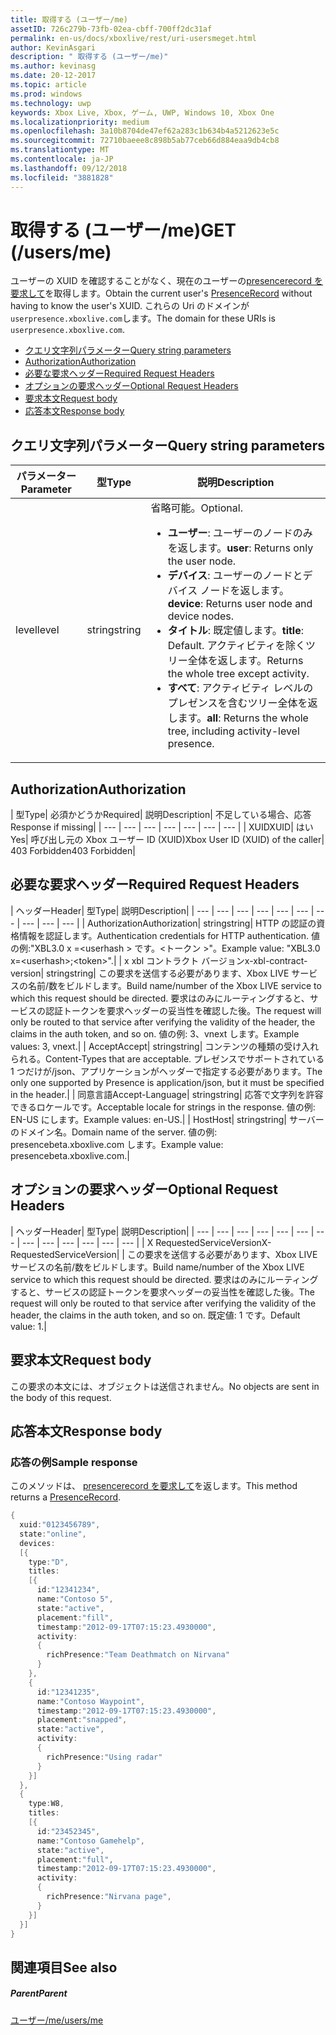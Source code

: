 ```yaml
---
title: 取得する (ユーザー/me)
assetID: 726c279b-73fb-02ea-cbff-700ff2dc31af
permalink: en-us/docs/xboxlive/rest/uri-usersmeget.html
author: KevinAsgari
description: " 取得する (ユーザー/me)"
ms.author: kevinasg
ms.date: 20-12-2017
ms.topic: article
ms.prod: windows
ms.technology: uwp
keywords: Xbox Live, Xbox, ゲーム, UWP, Windows 10, Xbox One
ms.localizationpriority: medium
ms.openlocfilehash: 3a10b8704de47ef62a283c1b634b4a5212623e5c
ms.sourcegitcommit: 72710baeee8c898b5ab77ceb66d884eaa9db4cb8
ms.translationtype: MT
ms.contentlocale: ja-JP
ms.lasthandoff: 09/12/2018
ms.locfileid: "3881828"
---
```

# <a name="get-usersme"></a><span data-ttu-id="f2ec1-104">取得する (ユーザー/me)</span><span class="sxs-lookup"><span data-stu-id="f2ec1-104">GET (/users/me)</span></span>
<span data-ttu-id="f2ec1-105">ユーザーの XUID を確認することがなく、現在のユーザーの[presencerecord を要求して](../../json/json-presencerecord.md)を取得します。</span><span class="sxs-lookup"><span data-stu-id="f2ec1-105">Obtain the current user's [PresenceRecord](../../json/json-presencerecord.md) without having to know the user's XUID.</span></span>
<span data-ttu-id="f2ec1-106">これらの Uri のドメインが`userpresence.xboxlive.com`します。</span><span class="sxs-lookup"><span data-stu-id="f2ec1-106">The domain for these URIs is `userpresence.xboxlive.com`.</span></span>

  * [<span data-ttu-id="f2ec1-107">クエリ文字列パラメーター</span><span class="sxs-lookup"><span data-stu-id="f2ec1-107">Query string parameters</span></span>](#ID4EZ)
  * [<span data-ttu-id="f2ec1-108">Authorization</span><span class="sxs-lookup"><span data-stu-id="f2ec1-108">Authorization</span></span>](#ID4EIC)
  * [<span data-ttu-id="f2ec1-109">必要な要求ヘッダー</span><span class="sxs-lookup"><span data-stu-id="f2ec1-109">Required Request Headers</span></span>](#ID4ELD)
  * [<span data-ttu-id="f2ec1-110">オプションの要求ヘッダー</span><span class="sxs-lookup"><span data-stu-id="f2ec1-110">Optional Request Headers</span></span>](#ID4EPF)
  * [<span data-ttu-id="f2ec1-111">要求本文</span><span class="sxs-lookup"><span data-stu-id="f2ec1-111">Request body</span></span>](#ID4EPG)
  * [<span data-ttu-id="f2ec1-112">応答本文</span><span class="sxs-lookup"><span data-stu-id="f2ec1-112">Response body</span></span>](#ID4E1G)

<a id="ID4EZ"></a>


## <a name="query-string-parameters"></a><span data-ttu-id="f2ec1-113">クエリ文字列パラメーター</span><span class="sxs-lookup"><span data-stu-id="f2ec1-113">Query string parameters</span></span>

| <span data-ttu-id="f2ec1-114">パラメーター</span><span class="sxs-lookup"><span data-stu-id="f2ec1-114">Parameter</span></span>| <span data-ttu-id="f2ec1-115">型</span><span class="sxs-lookup"><span data-stu-id="f2ec1-115">Type</span></span>| <span data-ttu-id="f2ec1-116">説明</span><span class="sxs-lookup"><span data-stu-id="f2ec1-116">Description</span></span>|
| --- | --- | --- |
| <span data-ttu-id="f2ec1-117">level</span><span class="sxs-lookup"><span data-stu-id="f2ec1-117">level</span></span>| <span data-ttu-id="f2ec1-118">string</span><span class="sxs-lookup"><span data-stu-id="f2ec1-118">string</span></span>| <span data-ttu-id="f2ec1-119">省略可能。</span><span class="sxs-lookup"><span data-stu-id="f2ec1-119">Optional.</span></span> <ul><li><span data-ttu-id="f2ec1-120"><b>ユーザー</b>: ユーザーのノードのみを返します。</span><span class="sxs-lookup"><span data-stu-id="f2ec1-120"><b>user</b>: Returns only the user node.</span></span></li><li><span data-ttu-id="f2ec1-121"><b>デバイス</b>: ユーザーのノードとデバイス ノードを返します。</span><span class="sxs-lookup"><span data-stu-id="f2ec1-121"><b>device</b>: Returns user node and device nodes.</span></span></li><li><span data-ttu-id="f2ec1-122"><b>タイトル</b>: 既定値します。</span><span class="sxs-lookup"><span data-stu-id="f2ec1-122"><b>title</b>: Default.</span></span> <span data-ttu-id="f2ec1-123">アクティビティを除くツリー全体を返します。</span><span class="sxs-lookup"><span data-stu-id="f2ec1-123">Returns the whole tree except activity.</span></span></li><li><span data-ttu-id="f2ec1-124"><b>すべて</b>: アクティビティ レベルのプレゼンスを含むツリー全体を返します。</span><span class="sxs-lookup"><span data-stu-id="f2ec1-124"><b>all</b>: Returns the whole tree, including activity-level presence.</span></span></li></ul> | 

<a id="ID4EIC"></a>


## <a name="authorization"></a><span data-ttu-id="f2ec1-125">Authorization</span><span class="sxs-lookup"><span data-stu-id="f2ec1-125">Authorization</span></span>

| <span data-ttu-id="f2ec1-126">型</span><span class="sxs-lookup"><span data-stu-id="f2ec1-126">Type</span></span>| <span data-ttu-id="f2ec1-127">必須かどうか</span><span class="sxs-lookup"><span data-stu-id="f2ec1-127">Required</span></span>| <span data-ttu-id="f2ec1-128">説明</span><span class="sxs-lookup"><span data-stu-id="f2ec1-128">Description</span></span>| <span data-ttu-id="f2ec1-129">不足している場合、応答</span><span class="sxs-lookup"><span data-stu-id="f2ec1-129">Response if missing</span></span>|
| --- | --- | --- | --- | --- | --- | --- |
| <span data-ttu-id="f2ec1-130">XUID</span><span class="sxs-lookup"><span data-stu-id="f2ec1-130">XUID</span></span>| <span data-ttu-id="f2ec1-131">はい</span><span class="sxs-lookup"><span data-stu-id="f2ec1-131">Yes</span></span>| <span data-ttu-id="f2ec1-132">呼び出し元の Xbox ユーザー ID (XUID)</span><span class="sxs-lookup"><span data-stu-id="f2ec1-132">Xbox User ID (XUID) of the caller</span></span>| <span data-ttu-id="f2ec1-133">403 Forbidden</span><span class="sxs-lookup"><span data-stu-id="f2ec1-133">403 Forbidden</span></span>|

<a id="ID4ELD"></a>


## <a name="required-request-headers"></a><span data-ttu-id="f2ec1-134">必要な要求ヘッダー</span><span class="sxs-lookup"><span data-stu-id="f2ec1-134">Required Request Headers</span></span>

| <span data-ttu-id="f2ec1-135">ヘッダー</span><span class="sxs-lookup"><span data-stu-id="f2ec1-135">Header</span></span>| <span data-ttu-id="f2ec1-136">型</span><span class="sxs-lookup"><span data-stu-id="f2ec1-136">Type</span></span>| <span data-ttu-id="f2ec1-137">説明</span><span class="sxs-lookup"><span data-stu-id="f2ec1-137">Description</span></span>|
| --- | --- | --- | --- | --- | --- | --- | --- | --- | --- |
| <span data-ttu-id="f2ec1-138">Authorization</span><span class="sxs-lookup"><span data-stu-id="f2ec1-138">Authorization</span></span>| <span data-ttu-id="f2ec1-139">string</span><span class="sxs-lookup"><span data-stu-id="f2ec1-139">string</span></span>| <span data-ttu-id="f2ec1-140">HTTP の認証の資格情報を認証します。</span><span class="sxs-lookup"><span data-stu-id="f2ec1-140">Authentication credentials for HTTP authentication.</span></span> <span data-ttu-id="f2ec1-141">値の例:"XBL3.0 x =&lt;userhash > です。&lt;トークン >"。</span><span class="sxs-lookup"><span data-stu-id="f2ec1-141">Example value: "XBL3.0 x=&lt;userhash>;&lt;token>".</span></span>|
| <span data-ttu-id="f2ec1-142">x xbl コントラクト バージョン</span><span class="sxs-lookup"><span data-stu-id="f2ec1-142">x-xbl-contract-version</span></span>| <span data-ttu-id="f2ec1-143">string</span><span class="sxs-lookup"><span data-stu-id="f2ec1-143">string</span></span>| <span data-ttu-id="f2ec1-144">この要求を送信する必要があります、Xbox LIVE サービスの名前/数をビルドします。</span><span class="sxs-lookup"><span data-stu-id="f2ec1-144">Build name/number of the Xbox LIVE service to which this request should be directed.</span></span> <span data-ttu-id="f2ec1-145">要求はのみにルーティングすると、サービスの認証トークンを要求ヘッダーの妥当性を確認した後。</span><span class="sxs-lookup"><span data-stu-id="f2ec1-145">The request will only be routed to that service after verifying the validity of the header, the claims in the auth token, and so on.</span></span> <span data-ttu-id="f2ec1-146">値の例: 3、vnext します。</span><span class="sxs-lookup"><span data-stu-id="f2ec1-146">Example values: 3, vnext.</span></span>|
| <span data-ttu-id="f2ec1-147">Accept</span><span class="sxs-lookup"><span data-stu-id="f2ec1-147">Accept</span></span>| <span data-ttu-id="f2ec1-148">string</span><span class="sxs-lookup"><span data-stu-id="f2ec1-148">string</span></span>| <span data-ttu-id="f2ec1-149">コンテンツの種類の受け入れられる。</span><span class="sxs-lookup"><span data-stu-id="f2ec1-149">Content-Types that are acceptable.</span></span> <span data-ttu-id="f2ec1-150">プレゼンスでサポートされている 1 つだけが/json、アプリケーションがヘッダーで指定する必要があります。</span><span class="sxs-lookup"><span data-stu-id="f2ec1-150">The only one supported by Presence is application/json, but it must be specified in the header.</span></span>|
| <span data-ttu-id="f2ec1-151">同意言語</span><span class="sxs-lookup"><span data-stu-id="f2ec1-151">Accept-Language</span></span>| <span data-ttu-id="f2ec1-152">string</span><span class="sxs-lookup"><span data-stu-id="f2ec1-152">string</span></span>| <span data-ttu-id="f2ec1-153">応答で文字列を許容できるロケールです。</span><span class="sxs-lookup"><span data-stu-id="f2ec1-153">Acceptable locale for strings in the response.</span></span> <span data-ttu-id="f2ec1-154">値の例: EN-US にします。</span><span class="sxs-lookup"><span data-stu-id="f2ec1-154">Example values: en-US.</span></span>|
| <span data-ttu-id="f2ec1-155">Host</span><span class="sxs-lookup"><span data-stu-id="f2ec1-155">Host</span></span>| <span data-ttu-id="f2ec1-156">string</span><span class="sxs-lookup"><span data-stu-id="f2ec1-156">string</span></span>| <span data-ttu-id="f2ec1-157">サーバーのドメイン名。</span><span class="sxs-lookup"><span data-stu-id="f2ec1-157">Domain name of the server.</span></span> <span data-ttu-id="f2ec1-158">値の例: presencebeta.xboxlive.com します。</span><span class="sxs-lookup"><span data-stu-id="f2ec1-158">Example value: presencebeta.xboxlive.com.</span></span>|

<a id="ID4EPF"></a>


## <a name="optional-request-headers"></a><span data-ttu-id="f2ec1-159">オプションの要求ヘッダー</span><span class="sxs-lookup"><span data-stu-id="f2ec1-159">Optional Request Headers</span></span>

| <span data-ttu-id="f2ec1-160">ヘッダー</span><span class="sxs-lookup"><span data-stu-id="f2ec1-160">Header</span></span>| <span data-ttu-id="f2ec1-161">型</span><span class="sxs-lookup"><span data-stu-id="f2ec1-161">Type</span></span>| <span data-ttu-id="f2ec1-162">説明</span><span class="sxs-lookup"><span data-stu-id="f2ec1-162">Description</span></span>|
| --- | --- | --- | --- | --- | --- | --- | --- | --- | --- | --- | --- | --- |
| <span data-ttu-id="f2ec1-163">X RequestedServiceVersion</span><span class="sxs-lookup"><span data-stu-id="f2ec1-163">X-RequestedServiceVersion</span></span>|  | <span data-ttu-id="f2ec1-164">この要求を送信する必要があります、Xbox LIVE サービスの名前/数をビルドします。</span><span class="sxs-lookup"><span data-stu-id="f2ec1-164">Build name/number of the Xbox LIVE service to which this request should be directed.</span></span> <span data-ttu-id="f2ec1-165">要求はのみにルーティングすると、サービスの認証トークンを要求ヘッダーの妥当性を確認した後。</span><span class="sxs-lookup"><span data-stu-id="f2ec1-165">The request will only be routed to that service after verifying the validity of the header, the claims in the auth token, and so on.</span></span> <span data-ttu-id="f2ec1-166">既定値: 1 です。</span><span class="sxs-lookup"><span data-stu-id="f2ec1-166">Default value: 1.</span></span>|

<a id="ID4EPG"></a>


## <a name="request-body"></a><span data-ttu-id="f2ec1-167">要求本文</span><span class="sxs-lookup"><span data-stu-id="f2ec1-167">Request body</span></span>

<span data-ttu-id="f2ec1-168">この要求の本文には、オブジェクトは送信されません。</span><span class="sxs-lookup"><span data-stu-id="f2ec1-168">No objects are sent in the body of this request.</span></span>

<a id="ID4E1G"></a>


## <a name="response-body"></a><span data-ttu-id="f2ec1-169">応答本文</span><span class="sxs-lookup"><span data-stu-id="f2ec1-169">Response body</span></span>

<a id="ID4EAH"></a>


### <a name="sample-response"></a><span data-ttu-id="f2ec1-170">応答の例</span><span class="sxs-lookup"><span data-stu-id="f2ec1-170">Sample response</span></span>

<span data-ttu-id="f2ec1-171">このメソッドは、 [presencerecord を要求して](../../json/json-presencerecord.md)を返します。</span><span class="sxs-lookup"><span data-stu-id="f2ec1-171">This method returns a [PresenceRecord](../../json/json-presencerecord.md).</span></span>


```cpp
{
  xuid:"0123456789",
  state:"online",
  devices:
  [{
    type:"D",
    titles:
    [{
      id:"12341234",
      name:"Contoso 5",
      state:"active",
      placement:"fill",
      timestamp:"2012-09-17T07:15:23.4930000",
      activity:
      {
        richPresence:"Team Deathmatch on Nirvana"
      }
    },
    {
      id:"12341235",
      name:"Contoso Waypoint",
      timestamp:"2012-09-17T07:15:23.4930000",
      placement:"snapped",
      state:"active",
      activity:
      {
        richPresence:"Using radar"
      }
    }]
  },
  {
    type:W8,
    titles:
    [{
      id:"23452345",
      name:"Contoso Gamehelp",
      state:"active",
      placement:"full",
      timestamp:"2012-09-17T07:15:23.4930000",
      activity:
      {
        richPresence:"Nirvana page",
      }
    }]
  }]
}

```


<a id="ID4EQH"></a>


## <a name="see-also"></a><span data-ttu-id="f2ec1-172">関連項目</span><span class="sxs-lookup"><span data-stu-id="f2ec1-172">See also</span></span>

<a id="ID4ESH"></a>


##### <a name="parent"></a><span data-ttu-id="f2ec1-173">Parent</span><span class="sxs-lookup"><span data-stu-id="f2ec1-173">Parent</span></span>

[<span data-ttu-id="f2ec1-174">ユーザー/me</span><span class="sxs-lookup"><span data-stu-id="f2ec1-174">/users/me</span></span>](uri-usersme.md)

